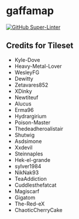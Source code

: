 # gaffamap

[![GitHub Super-Linter](https://github.com/TimKlausmeyer/gaffamap/workflows/Lint%20Code%20Base/badge.svg)](https://github.com/marketplace/actions/super-linter)

## Credits for Tileset

+ Kyle-Dove 
+ Heavy-Metal-Lover
+ WesleyFG
+ Dewitty 
+ Zetavares852
+ XDinky
+ Newtiteuf
+ Alucus
+ Erma96
+ Hydrargirium
+ Poison-Master
+ Thedeadheroalistair
+ Shutwig
+ Asdsimone
+ Xxdevil
+ Steinnaples
+ Hek-el-grande
+ sylver1984
+ NikNak93
+ TeaAddiction 
+ Cuddlesthefatcat
+ Magiscarf
+ Gigatom
+ The-Red-eX
+ ChaoticCherryCake
